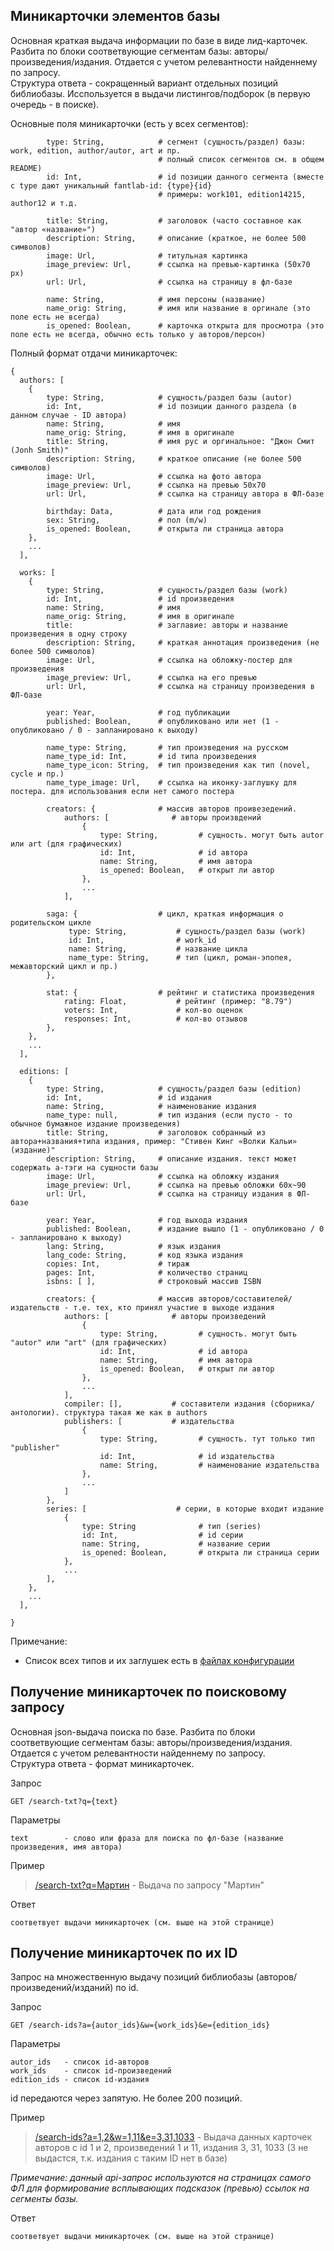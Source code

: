 ## Миникарточки элементов базы

Основная краткая выдача информации по базе в виде лид-карточек. Разбита по блоки соответвующие сегментам базы: авторы/произведения/издания. Отдается с учетом релевантности найденнему по запросу.  
Структура ответа - сокращенный вариант отдельных позиций библиобазы. Исспользуется в выдачи листингов/подборок (в первую очередь - в поиске).  

Основные поля миникарточки (есть у всех сегментов):
```
        type: String,            # сегмент (сущность/раздел) базы: work, edition, author/autor, art и пр. 
                                 # полный список сегментов см. в общем README)
        id: Int,                 # id позиции данного сегмента (вместе с type дают уникальный fantlab-id: {type}{id}
                                 # примеры: work101, edition14215, author12 и т.д.

        title: String,           # заголовок (часто составное как "автор «название»")
        description: String,     # описание (краткое, не более 500 символов)
        image: Url,              # титульная картинка
        image_preview: Url,      # ссылка на превью-картинка (50х70 px)
        url: Url,                # ссылка на страницу в фл-базе

        name: String,            # имя персоны (название)
        name_orig: String,       # имя или название в оргинале (это поле есть не всегда)
        is_opened: Boolean,      # карточка открыта для просмотра (это поле есть не всегда, обычно есть только у авторов/персон)
```



Полный формат отдачи миникарточек:
```
{
  authors: [
    {
        type: String,            # сущность/раздел базы (autor)
        id: Int,                 # id позиции данного раздела (в данном случае - ID автора)
        name: String,            # имя
        name_orig: String,       # имя в оригинале
        title: String,           # имя рус и оргинальное: "Джон Смит (Jonh Smith)"
        description: String,     # краткое описание (не более 500 символов)
        image: Url,              # ссылка на фото автора
        image_preview: Url,      # ссылка на превью 50х70
        url: Url,                # ссылка на страницу автора в ФЛ-базе

        birthday: Data,          # дата или год рождения
        sex: String,             # пол (m/w)
        is_opened: Boolean,      # открыта ли страница автора
    },
    ...
  ],

  works: [
    {
        type: String,            # сущность/раздел базы (work)
        id: Int,                 # id произведения
        name: String,            # имя
        name_orig: String,       # имя в оригинале
        title:                   # заглавие: авторы и название произведения в одну строку
        description: String,     # краткая аннотация произведения (не более 500 символов)
        image: Url,              # ссылка на обложку-постер для произведения
        image_preview: Url,      # ссылка на его превью
        url: Url,                # ссылка на страницу произведения в ФЛ-базе

        year: Year,              # год публикации
        published: Boolean,      # опубликовано или нет (1 - опубликовано / 0 - запланировано к выходу)

        name_type: String,       # тип произведения на русском
        name_type_id: Int,       # id типа произведения
        name_type_icon: String,  # тип произведения как тип (novel, cycle и пр.)
        name_type_image: Url,    # ссылка на иконку-заглушку для постера. для использования если нет самого постера

        creators: {              # массив авторов проивезедений.
            authors: [              # авторы произвдений
                {
                    type: String,         # сущность. могут быть autor или art (для графических)
                    id: Int,              # id автора
                    name: String,         # имя автора
                    is_opened: Boolean,   # открыт ли автор
                },
                ...
            ],

        saga: {                  # цикл, краткая информация о родительском цикле
             type: String,           # сущность/раздел базы (work)
             id: Int,                # work_id
             name: String,           # название цикла
             name_type: String,      # тип (цикл, роман-эпопея, межавторский цикл и пр.)
        },

        stat: {                  # рейтинг и статистика произведения
            rating: Float,           # рейтинг (пример: "8.79")
            voters: Int,             # кол-во оценок
            responses: Int,          # кол-во отзывов
        },
    },
    ...
  ],

  editions: [
    {
        type: String,            # сущность/раздел базы (edition)
        id: Int,                 # id издания
        name: String,            # наименование издания
        name_type: null,         # тип издания (если пусто - то обычное бумажное издание произведения)
        title: String,           # заголовок собранный из автора+названия+типа издания, пример: "Стивен Кинг «Волки Кальи» (издание)"
        description: String,     # описание издания. текст может содержать a-тэги на сущности базы
        image: Url,              # ссылка на обложку издания
        image_preview: Url,      # ссылка на превью обложки 60х~90
        url: Url,                # ссылка на страницу издания в ФЛ-базе

        year: Year,              # год выхода издания
        published: Boolean,      # издание вышло (1 - опубликовано / 0 - запланировано к выходу)
        lang: String,            # язык издания
        lang_code: String,       # код языка издания
        copies: Int,             # тираж
        pages: Int,              # количество страниц
        isbns: [ ],              # строковый массив ISBN

        creators: {              # массив авторов/составителей/издательств - т.е. тех, кто принял участие в выходе издания
            authors: [              # авторы произведений
                {
                    type: String,         # сущность. могут быть "autor" или "art" (для графических)
                    id: Int,              # id автора
                    name: String,         # имя автора
                    is_opened: Boolean,   # открыт ли автор
                },
                ...
            ],
            compiler: [],           # составители издания (сборника/антологии). структура такая же как в authors
            publishers: [           # издательства
                {
                    type: String,         # сущность. тут только тип "publisher"
                    id: Int,              # id издательства
                    name: String,         # наименование издательства
                },
                ...
            ]
        },
        series: [                    # серии, в которые входит издание
            {
                type: String              # тип (series) 
                id: Int,                  # id серии
                name: String,             # название серии
                is_opened: Boolean,       # открыта ли страница серии
            },
            ...
        ],
    },
    ...
  ],

}
```
Примечание:
* Список всех типов и их заглушек есть в [файлах конфигурации](config.md)


## Получение миникарточек по поисковому запросу

Основная json-выдача поиска по базе. Разбита по блоки соответвующие сегментам базы: авторы/произведения/издания. Отдается с учетом релевантности найденнему по запросу.  
Структура ответа - формат миникарточек.

Запрос
```
GET /search-txt?q={text}
```

Параметры
```
text        - слово или фраза для поиска по фл-базе (название произведения, имя автора)
```

Пример
> [/search-txt?q=Мартин](https://api.fantlab.ru/search-txt?q=Мартин) - Выдача по запросу "Мартин"

Ответ
```
соответвует выдачи миникарточек (см. выше на этой странице)
```


## Получение миникарточек по их ID

Запрос на множественную выдачу позиций библиобазы (авторов/произведений/изданий) по id.  

Запрос
```
GET /search-ids?a={autor_ids}&w={work_ids}&e={edition_ids}
```

Параметры
```
autor_ids   - список id-авторов
work_ids    - список id-произведений
edition_ids - список id-издания
```
id передаются через запятую. Не более 200 позиций.

Пример
> [/search-ids?a=1,2&w=1,11&e=3,31,1033](https://api.fantlab.ru/search-ids?a=1,2&w=1,11&e=3,31,1033) - Выдача данных карточек авторов с id 1 и 2, произведений 1 и 11, издания 3, 31, 1033 (3 не выдастся, т.к. издания с таким ID нет в базе)

_Примечание: данный api-запрос используются на страницах самого ФЛ для формирование всплывающих подсказок (превью)  ссылок на сегменты базы._

Ответ
```
соответвует выдачи миникарточек (см. выше на этой странице)
```
